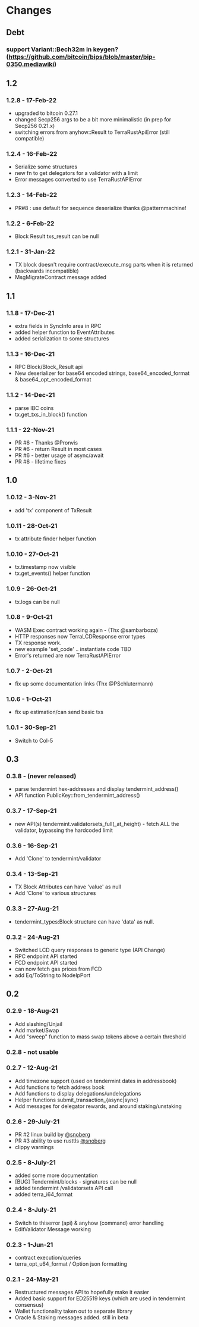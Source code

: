 # Changes
## Debt
### support Variant::Bech32m in keygen? (https://github.com/bitcoin/bips/blob/master/bip-0350.mediawiki) 
## 1.2
### 1.2.8 - 17-Feb-22
* upgraded to bitcoin 0.27.1
* changed Secp256 args to be a bit more minimalistic (in prep for Secp256 0.21.x)
* switching errors from anyhow::Result to TerraRustApiError (still compatible)
### 1.2.4 - 16-Feb-22
* Serialize some structures
* new fn to get delegators for a validator with a limit
* Error messages converted to use TerraRustAPIError
### 1.2.3 - 14-Feb-22
* PR#8 : use default for sequence deserialize thanks @patternmachine!
### 1.2.2 - 6-Feb-22
* Block Result txs_result can be null
### 1.2.1 - 31-Jan-22
* TX block doesn't require contract/execute_msg parts when it is returned (backwards incompatible)
* MsgMigrateContract message added
## 1.1
### 1.1.8 - 17-Dec-21
* extra fields in SyncInfo area in RPC
* added helper function to EventAttributes
* added serialization to some structures 
### 1.1.3 - 16-Dec-21
* RPC Block/Block_Result api
* New deserializer for base64 encoded strings, base64_encoded_format & base64_opt_encoded_format
### 1.1.2 - 14-Dec-21
* parse IBC coins
* tx.get_txs_in_block() function
### 1.1.1 - 22-Nov-21
* PR #6 - Thanks @Pronvis
* PR #6 - return Result in most cases
* PR #6 - better usage of async/await
* PR #6 - lifetime fixes
## 1.0
### 1.0.12 - 3-Nov-21
* add 'tx' component of TxResult
### 1.0.11 - 28-Oct-21
* tx attribute finder helper function
### 1.0.10 - 27-Oct-21
* tx.timestamp now visible
* tx.get_events() helper function
### 1.0.9 - 26-Oct-21
* tx.logs can be null
### 1.0.8 - 9-Oct-21
* WASM Exec contract working again - (Thx @sambarboza)
* HTTP responses now TerraLCDResponse error types
* TX response work.
* new example 'set_code' .. instantiate code TBD
* Error's returned are now TerraRustAPIError
### 1.0.7 - 2-Oct-21
* fix up some documentation links (Thx @PSchlutermann)
### 1.0.6 - 1-Oct-21
* fix up estimation/can send basic txs
### 1.0.1 - 30-Sep-21
* Switch to Col-5
## 0.3
### 0.3.8 - (never released)
* parse tendermint hex-addresses and display tendermint_address()
* API function PublicKey::from_tendermint_address() 
### 0.3.7 - 17-Sep-21
* new API(s) tendermint.validatorsets_full(_at_height) - fetch ALL the validator, bypassing the hardcoded limit 
### 0.3.6 - 16-Sep-21
* Add 'Clone' to tendermint/validator
### 0.3.4 - 13-Sep-21
* TX Block Attributes can have 'value' as null
* Add 'Clone' to various structures
### 0.3.3 - 27-Aug-21
* tendermint_types:Block structure can have 'data' as null.
### 0.3.2 - 24-Aug-21
* Switched LCD query responses to generic type (API Change)
* RPC endpoint API started
* FCD endpoint API started
* can now fetch gas prices from FCD
* add Eq/ToString to NodeIpPort
## 0.2
### 0.2.9 - 18-Aug-21
* Add slashing/Unjail
* Add market/Swap 
* Add "sweep" function to mass swap tokens above a certain threshold
### 0.2.8 - not usable
### 0.2.7 - 12-Aug-21
* Add timezone support (used on tendermint dates in addressbook)
* Add functions to fetch address book
* Add functions to display delegations/undelegations
* Helper functions submit_transaction_{async|sync}
* Add messages for delegator rewards, and around staking/unstaking

### 0.2.6 - 29-July-21
* PR #2 linux build by [@snoberg](https://github.com/snoyberg)
* PR #3 ability to use rusttls [@snoberg](https://github.com/snoyberg)
* clippy warnings
### 0.2.5 - 8-July-21 
* added some more documentation
* [BUG] Tendermint/blocks - signatures can be null
* added tendermint /validatorsets API call
* added terra_i64_format
### 0.2.4 - 8-July-21
* Switch to thiserror (api) & anyhow (command) error handling
* EditValidator Message working
### 0.2.3 -  1-Jun-21
* contract execution/queries
* terra_opt_u64_format / Option<u64> json formatting

### 0.2.1 - 24-May-21
* Restructured messages API to hopefully make it easier
* Added basic support for ED25519 keys (which are used in tendermint consensus)
* Wallet functionality taken out to separate library
* Oracle & Staking messages added. still in beta
